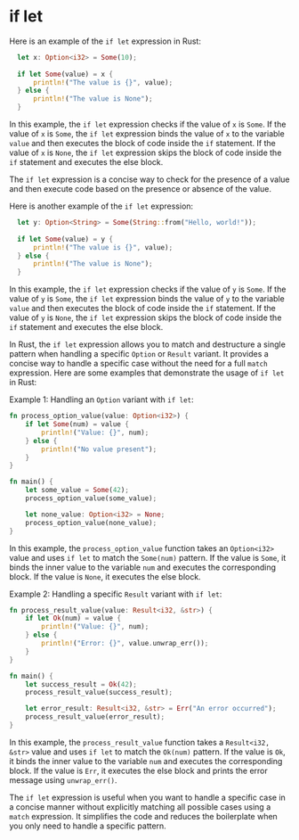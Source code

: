 # if let

Here is an example of the `if let` expression in Rust:

```rust
  let x: Option<i32> = Some(10);
  
  if let Some(value) = x {
      println!("The value is {}", value);
  } else {
      println!("The value is None");
  }
 ```   

In this example, the `if let` expression checks if the value of `x` is `Some`. If the value of `x` is `Some`, the `if let` expression binds the value of `x` to the variable `value` and then executes the block of code inside the `if` statement. If the value of `x` is `None`, the `if let` expression skips the block of code inside the `if` statement and executes the else block.

The `if let` expression is a concise way to check for the presence of a value and then execute code based on the presence or absence of the value.

Here is another example of the `if let` expression:

```rust
  let y: Option<String> = Some(String::from("Hello, world!"));
  
  if let Some(value) = y {
      println!("The value is {}", value);
  } else {
      println!("The value is None");
  }
 ```

In this example, the `if let` expression checks if the value of `y` is `Some`. If the value of `y` is `Some`, the `if let` expression binds the value of `y` to the variable `value` and then executes the block of code inside the `if` statement. If the value of `y` is `None`, the `if let` expression skips the block of code inside the `if` statement and executes the else block.

In Rust, the `if let` expression allows you to match and destructure a single pattern when handling a specific `Option` or `Result` variant. It provides a concise way to handle a specific case without the need for a full `match` expression. Here are some examples that demonstrate the usage of `if let` in Rust:

Example 1: Handling an `Option` variant with `if let`:

```rust
fn process_option_value(value: Option<i32>) {
    if let Some(num) = value {
        println!("Value: {}", num);
    } else {
        println!("No value present");
    }
}

fn main() {
    let some_value = Some(42);
    process_option_value(some_value);

    let none_value: Option<i32> = None;
    process_option_value(none_value);
}
```

In this example, the `process_option_value` function takes an `Option<i32>` value and uses `if let` to match the `Some(num)` pattern. If the value is `Some`, it binds the inner value to the variable `num` and executes the corresponding block. If the value is `None`, it executes the else block.

Example 2: Handling a specific `Result` variant with `if let`:

```rust
fn process_result_value(value: Result<i32, &str>) {
    if let Ok(num) = value {
        println!("Value: {}", num);
    } else {
        println!("Error: {}", value.unwrap_err());
    }
}

fn main() {
    let success_result = Ok(42);
    process_result_value(success_result);

    let error_result: Result<i32, &str> = Err("An error occurred");
    process_result_value(error_result);
}
```

In this example, the `process_result_value` function takes a `Result<i32, &str>` value and uses `if let` to match the `Ok(num)` pattern. If the value is `Ok`, it binds the inner value to the variable `num` and executes the corresponding block. If the value is `Err`, it executes the else block and prints the error message using `unwrap_err()`.

The `if let` expression is useful when you want to handle a specific case in a concise manner without explicitly matching all possible cases using a `match` expression. It simplifies the code and reduces the boilerplate when you only need to handle a specific pattern.

